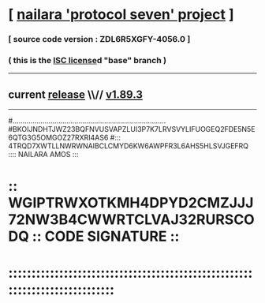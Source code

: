 
# [ [nailara 'protocol seven' project](http://nailara.network/) ]

### [ source code version : ZDL6R5XGFY-4056.0 ]

### ( this is the [ISC license](license)d "base" branch )
---
## current [release](https://github.com/nailara-technologies/protocol-7/releases) \\\\// [v1.89.3](https://github.com/nailara-technologies/protocol-7/releases/tag/v1.89.3)
---

#.............................................................................
#BKOIJNDHTJWZ23BQFNVUSVAPZLUI3P7K7LRVSVYLIFUOGEQ2FDE5N5E6QTG3G5OMGOZ27RXRI4AS6
#::: 4TRQD7XWTLLNWRWNAIBCLCMYD6KW6AWPFR3L6AHS5HLSVJGEFRQ :::: NAILARA AMOS :::
# :: WGIPTRWXOTKMH4DPYD2CMZJJJ72NW3B4CWWRTCLVAJ32RURSCODQ :: CODE SIGNATURE ::
# ::::::::::::::::::::::::::::::::::::::::::::::::::::::::::::::::::::::::::::
